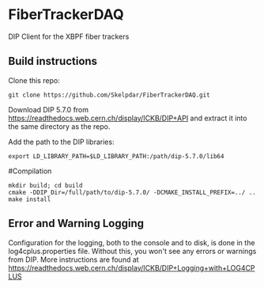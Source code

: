 # FiberTrackerDAQ
DIP Client for the XBPF fiber trackers

## Build instructions
Clone this repo:

    git clone https://github.com/Skelpdar/FiberTrackerDAQ.git

Download DIP 5.7.0 from https://readthedocs.web.cern.ch/display/ICKB/DIP+API and extract it into the same directory as the repo.

Add the path to the DIP libraries:

    export LD_LIBRARY_PATH=$LD_LIBRARY_PATH:/path/dip-5.7.0/lib64

#Compilation

    mkdir build; cd build
    cmake -DDIP_Dir=/full/path/to/dip-5.7.0/ -DCMAKE_INSTALL_PREFIX=../ ..
    make install

   
## Error and Warning Logging
Configuration for the logging, both to the console and to disk, is done in the log4cplus.properties file. Without this, you won't see any errors or warnings from DIP. More instructions are found at https://readthedocs.web.cern.ch/display/ICKB/DIP+Logging+with+LOG4CPLUS 
